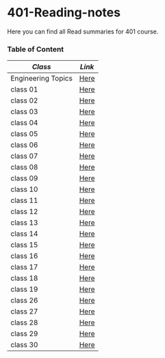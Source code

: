 # 401-Reading-notes
Here you can find all Read summaries for 401 course.

### Table of Content

*Class*             |    *Link*
------------------  |    -----------
Engineering Topics  |    [Here](https://batoolalali.github.io/401-Reading-notes/Engineering%20Topics)
class 01            |    [Here](https://batoolalali.github.io/401-Reading-notes/class01)
class 02            |    [Here](https://batoolalali.github.io/401-Reading-notes/class02)
class 03            |    [Here](https://batoolalali.github.io/401-Reading-notes/class03)
class 04            |    [Here](https://batoolalali.github.io/401-Reading-notes/class04)
class 05            |    [Here](https://batoolalali.github.io/401-Reading-notes/class05)
class 06            |    [Here](https://batoolalali.github.io/401-Reading-notes/class06)
class 07            |    [Here](https://batoolalali.github.io/401-Reading-notes/class07)
class 08            |    [Here](https://batoolalali.github.io/401-Reading-notes/class08)
class 09            |    [Here](https://batoolalali.github.io/401-Reading-notes/class09)
class 10            |    [Here](https://batoolalali.github.io/401-Reading-notes/class10)
class 11            |    [Here](https://batoolalali.github.io/401-Reading-notes/class11)
class 12            |    [Here](https://batoolalali.github.io/401-Reading-notes/class12)
class 13            |    [Here](https://batoolalali.github.io/401-Reading-notes/class13)
class 14            |    [Here](https://batoolalali.github.io/401-Reading-notes/class14)
class 15            |    [Here](https://batoolalali.github.io/401-Reading-notes/class15)
class 16            |    [Here](https://batoolalali.github.io/401-Reading-notes/class16)
class 17            |    [Here](https://batoolalali.github.io/401-Reading-notes/class17)
class 18            |    [Here](https://batoolalali.github.io/401-Reading-notes/class18)
class 19            |    [Here](https://batoolalali.github.io/401-Reading-notes/class19)
class 26            |    [Here](https://batoolalali.github.io/401-Reading-notes/class26)
class 27            |    [Here](https://batoolalali.github.io/401-Reading-notes/class27)
class 28            |    [Here](https://batoolalali.github.io/401-Reading-notes/class28)
class 29            |    [Here](https://batoolalali.github.io/401-Reading-notes/class29)
class 30            |    [Here](https://batoolalali.github.io/401-Reading-notes/class30)